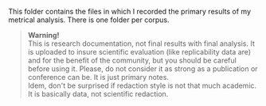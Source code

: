 This folder contains the files in which I recorded the primary results of my metrical analysis. There is one folder per corpus.

> **Warning!**  
> This is research documentation, not final results with final analysis.
It is uploaded to insure scientific evaluation (like replicability data are) and for the benefit of the community, but you should be careful before using it. Please, do not consider it as strong as a publication or conference can be. It is just primary notes.  
> Idem, don't be surprised if redaction style is not that much academic. It is basically data, not scientific redaction.
